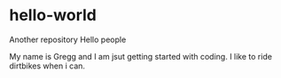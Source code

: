 # hello-world
Another repository 
Hello people

My name is Gregg and I am jsut getting started with coding. 
I like to ride dirtbikes when i can.

